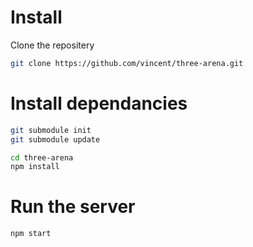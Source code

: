 Install
===

Clone the repositery

```sh
git clone https://github.com/vincent/three-arena.git
```

Install dependancies
===

```sh
git submodule init
git submodule update
```

```sh
cd three-arena
npm install
```

Run the server
===

```sh
npm start
```
